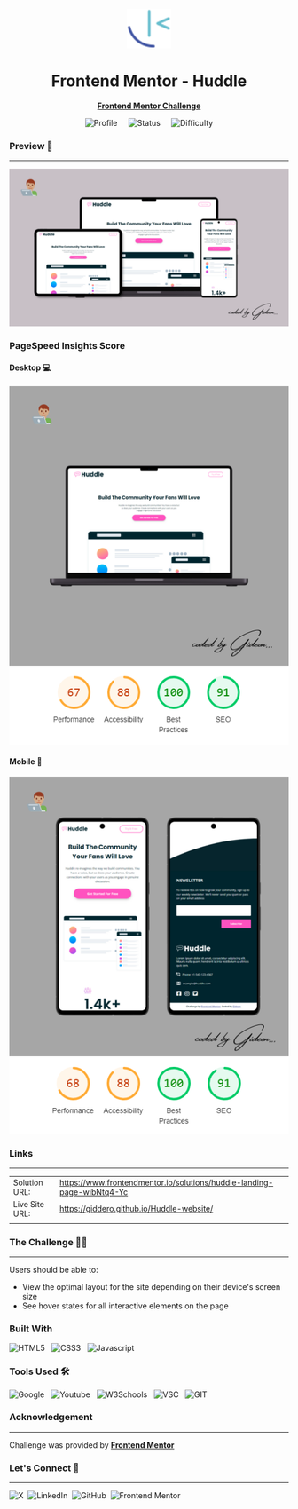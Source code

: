 <div align="center">

<img src= "./images/Frontend%20Mentor%20Logo.svg" width="80px"></img>

<!-- Challenge title  -->
<h1>Frontend Mentor - Huddle </h1>
<p align="center">
<!-- Challenge link -->
<a href ="https://www.frontendmentor.io/challenges/notifications-page-DqK5QAmKbC/hub"><strong>Frontend Mentor Challenge</strong></a>
</p>
<div align="center">
<!-- Profiles -->
<img alt="Profile" src="https://img.shields.io/badge/GiDDeRo-black?style=for-the-badge&logo=Frontend%20Mentor&logoColor=white&label=Profile&labelColor=black&color=white&link=https%3A%2F%2Fwww.frontendmentor.io%2Fprofile%2FGiDDeRo">
&nbsp;&nbsp;&nbsp;

<!-- Status -->
<img alt="Status" src="https://img.shields.io/badge/Completed-Lime?style=for-the-badge&logo=Frontend%20Mentor&logoColor=white&label=Status&labelColor=black&color=Lime">
&nbsp;&nbsp;&nbsp;
<img alt="Difficulty" src="https://img.shields.io/badge/Junior-green?style=for-the-badge&logo=Frontend%20Mentor&logoColor=white&label=Difficulty&labelColor=black&color=orange">
</div>
</div>

### Preview :camera_flash:
___
![Device preview](./design/Device%20Mockup%20designs.png)

### PageSpeed Insights Score
#### Desktop :computer:
![](./design/Instagram%20device%20mockup%20post/2.png)
![Desktop Page Insights](./images/Deskop%20Page%20insights.PNG)

#### Mobile :iphone:
![](./design/Instagram%20device%20mockup%20post/3.png)
![Mobile Page Insights](./images/Mobile%20Page%20Insights.PNG)
### Links
____
|||
| :------ | :-------- |
| Solution URL: |https://www.frontendmentor.io/solutions/huddle-landing-page-wibNtq4-Yc |
| Live Site URL: | https://giddero.github.io/Huddle-website/ |
||| 

### The Challenge :man_technologist:
___
Users should be able to:

- View the optimal layout for the site depending on their device's screen size
- See hover states for all interactive elements on the page

### Built With 
![HTML5](https://img.shields.io/badge/HTML5-red?style=for-the-badge&logo=HTML5&logoColor=white&color=red)&nbsp;&nbsp;
![CSS3](https://img.shields.io/badge/CSS3-blue?style=for-the-badge&logo=CSS3&logoColor=white&color=blue)&nbsp;&nbsp;
![Javascript](https://img.shields.io/badge/JAVASCRIPT-black?style=for-the-badge&logo=Javascript&logoColor=black&color=yellow)


### Tools Used :hammer_and_wrench:
![Google](https://img.shields.io/badge/Google%20-%20red?style=for-the-badge&logo=Google&logoColor=white&color=red)&nbsp;&nbsp;
![Youtube](https://img.shields.io/badge/Youtube-%20red?style=for-the-badge&logo=Youtube&logoColor=white&color=red)&nbsp;&nbsp;
![W3Schools](https://img.shields.io/badge/w3schools-%2304AA6D?style=for-the-badge&logo=W3Schools&logoColor=white&color=%2304AA6D)&nbsp;&nbsp;
![VSC](https://img.shields.io/badge/Visual%20Studio%20Code-%23007ACC?style=for-the-badge&logo=Visual%20Studio%20Code&logoColor=white&color=%23007ACC)&nbsp;&nbsp;
![GIT](https://img.shields.io/badge/Git-black?style=for-the-badge&logo=Git&logoColor=white&color=black)



### Acknowledgement 
____
Challenge was provided by **[Frontend Mentor](https://www.frontendmentor.io)**

### Let's Connect :wave:
____
![X](https://img.shields.io/badge/Twitter-black?style=for-the-badge&logo=X&logoColor=white&link=https%3A%2F%2Ftwitter.com%2Fgiddero_xoxo)&nbsp;&nbsp;![LinkedIn](https://img.shields.io/badge/LinkedIn-blue?style=for-the-badge&logo=LinkedIn&logoColor=white&link=https%3A%2F%2Fwww.linkedin.com%2Fin%2Fmoses-gideon%2F)&nbsp;&nbsp;![GitHub](https://img.shields.io/badge/Github-black?style=for-the-badge&logo=Github&logoColor=white&link=https%3A%2F%2Fgithub.com%2FGiDDeRo)&nbsp;&nbsp;![Frontend Mentor](https://img.shields.io/badge/FRONTEND%20MENTOR%20-%20white?style=for-the-badge&logo=frontend%20mentor&logoColor=blue&labelColor=white&color=white&link=https%3A%2F%2Fwww.frontendmentor.io%2Fprofile%2FGiDDeRo)&nbsp;
